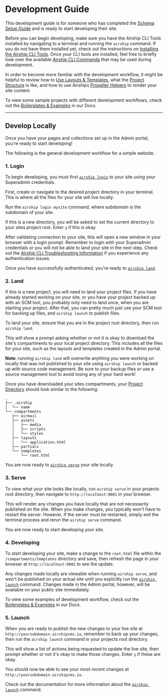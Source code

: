 # Development Guide
This development guide is for someone who has completed the [Schema Setup Guide](/documentation/view/schema-setup-guide) and is ready to start developing their site.

Before you can begin developing, make sure you have the Airship CLI Tools installed by navigating to a terminal and running the `airship` command. If you do not have them installed yet, check out the instructions on [Installing the Airship CLI Tools](/documentation/view/install-airship-cli-tools). Once your CLI tools are installed, feel free to briefly look over the available [Airship CLI Commands](/documentation/view/airship-cli-commands) that may be used during development.

In order to become more familiar with the development workflow, it might be helpful to review how to [Use Layouts & Templates](/documentation/view/using-layouts-templates), what the [Project Structure](/documentation/view/project-directory) is like, and how to use Airships [Propeller Helpers](/documentation/view/propeller-helpers) to render your site content.

To view some sample projects with different development workflows, check out the [Boilerplates & Examples](/documentation/view/boilerplates-examples) in our Docs.

---

## Develop Locally
Once you have your pages and collections set up in the Admin portal, you're ready to start developing! 

The following is the general development workflow for a simple website.

### 1. Login
To begin developing, you must first [`airship login`](/documentation/view/airship-cli-commands#user-content-airship-login) to your site using your Superadmin credentials.

First, create or navigate to the desired project directory in your terminal. This is where all the files for your site will live locally.

Run the `airship login mysite` command, where _subdomain_ is the subdomain of your site.

If this is a new directory, you will be asked to set the current directory to your sites project root. Enter `y` if this is okay.

After validating connection to your site, this will open a new window in your browser with a login prompt. Remember to login with your Superadmin credentials or you will not be able to land your site in the next step. Check out the [Airship CLI Troubleshooting Information](/documentation/view/airship-cli-troubleshooting) if you experience any authentication issues.

Once you have successfully authenticated, you're ready to [`airship land`](/documentation/view/airship-cli-commands#user-content-airship-land).

### 2. Land
If this is a new project, you will need to land your project files. If you have already started working on your site, or you have your project backed up with an SCM tool, you probably only need to land once, when you are starting your project. After that, you can pretty much just use your SCM tool for backing up files, and `airship launch` to publish files.

To land your site, ensure that you are in the project root directory, then run `airship land`.

This will show a prompt asking whether or not it is okay to download the site's compartments to your local project directory. This includes all the files for your site, such as the layouts and templates created in the Admin portal.

**Note**: running `airship land` will overwrite anything you were working on locally that was not published to your site using `airship launch` or backed up with source code management. Be sure to your backup files or use a source management tool to avoid losing any of your hard work!

Once you have downloaded your sites compartments, your [Project Directory](/documentation/view/project-directory) should look similar to the following:

```
.
├── .airship
│  └── name
└── compartments
   ├── airmail
   ├── assets
   │   ├── media
   │   ├── scripts
   │   └── styles
   ├── layouts
   │   └── application.html
   ├── partials
   └── templates
       └── root.html
```

You are now ready to [`airship serve`](/documentation/view/airship-cli-commands#user-content-airship-serve) your site locally.

### 3. Serve
To view what your site looks like locally, run `airship serve` in your projects root directory, then navigate to `http://localhost:9001` in your browser.

This will render any changes you have locally that are not necessarily published on the site. When you make changes, you typically won't have to restart the server. However, if the server must be restarted, simply exit the terminal process and rerun the `airship serve` command.

You are now ready to start developing your site.

### 4. Developing
To start developing your site, make a change to the `root.html` file within the `/compartments/templates` directory and save, then refresh the page in your browser at `http://localhost:9001` to see the update.

Any changes made locally are viewable when running `airship serve`, and won't be published on your actual site until you explicitly run the [`airship launch`](/documentation/view/airship-cli-commands#user-content-airship-launch) command. Changes made in the Admin portal, however, will be available on your public site immediately.

To view some examples of development workflow, check out the [Boilerplates & Examples](/documentation/view/boilerplates-examples) in our Docs.

### 5. Launch
When you are ready to publish the new changes to your live site at `http://yoursubdomain.airshipcms.io`, remember to back up your changes, then run the `airship launch` command in your projects root directory.

This will show a list of actions being requested to update the live site, then prompt whether or not it's okay to make those changes. Enter `y` if these are okay.

You should now be able to see your most recent changes at `http://yoursubdomain.airshipcms.io`.

Check out the documentation for more information about the [`airship launch`](/documentation/view/airship-cli-commands#user-content-airship-launch) command.
